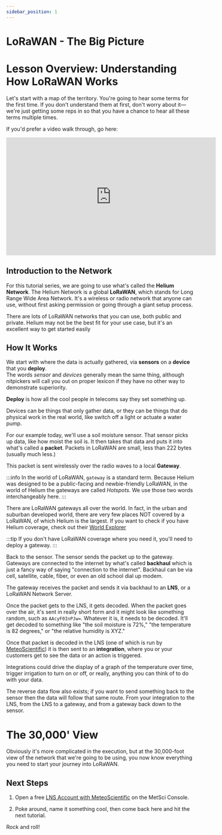 ```yaml
---
sidebar_position: 1
---
```


# LoRaWAN - The Big Picture

# Lesson Overview: Understanding How LoRaWAN Works

Let's start with a map of the territory. You're going to hear some terms for the first time. If you don't understand them at first, don't worry about it—we're just getting some reps in so that you have a chance to hear all these terms multiple times.

If you'd prefer a video walk through, go here:

<iframe width="560" height="315" src="https://www.youtube.com/embed/_VSy5-AQe7E?si=GjTkUVBOlMdWQbLZ" title="YouTube video player" frameborder="0" allow="accelerometer; autoplay; clipboard-write; encrypted-media; gyroscope; picture-in-picture; web-share" referrerpolicy="strict-origin-when-cross-origin" allowfullscreen></iframe>

## Introduction to the Network

For this tutorial series, we are going to use what's called the **Helium Network**. The Helium Network is a global **LoRaWAN**, which stands for Long Range Wide Area Network. It's a wireless or radio network that anyone can use, without first asking permission or going through a giant setup process.

There are lots of LoRaWAN networks that you can use, both public and private.  Helium may not be the best fit for your use case, but it's an excellent way to get started easily

## How It Works

We start with where the data is actually gathered, via **sensors** on a **device** that you **deploy**.  
The words *sensor* and *devices* generally mean the same thing, although nitpickers will call you out on proper lexicon if they have no other way to demonstrate superiority.

**Deploy** is how all the cool people in telecoms say they set something up.  

Devices can be things that only gather data, or they can be things that do physical work in the real world, like switch off a light or actuate a water pump.

For our example today, we'll use a soil moisture sensor. That sensor picks up data, like how moist the soil is. It then takes that data and puts it into what's called a **packet**. Packets in LoRaWAN are small, less than 222 bytes (usually much less.)

This packet is sent wirelessly over the radio waves to a local **Gateway**. 

:::info
In the world of LoRaWAN, `gateway` is a standard term.  Because Helium was designed to be a public-facing and newbie-friendly LoRaWAN, in the world of Helium the gateways are called *Hotspots*.  We use those two words interchangeably here.
:::

There are LoRaWAN gateways all over the world.  In fact, in the urban and suburban developed world, there are very few places NOT covered by a LoRaWAN, of which Helium is the largest.  If you want to check if you have Helium coverage, check out their [World Explorer](https://world.helium.com/en/network/iot/coverage)

:::tip
If you don't have LoRaWAN coverage where you need it, you'll need to deploy a gateway.
:::

Back to the sensor.  The sensor sends the packet up to the gateway.  Gateways are connected to the internet by what's called **backhaul** which is just a fancy way of saying "connection to the internet".  Backhaul can be via cell, satellite, cable, fiber, or even an old school dial up modem.   

The gateway receives the packet and sends it via backhaul to an **LNS**, or a LoRaWAN Network Server.  

Once the packet gets to the LNS, it gets decoded. When the packet goes over the air, it's sent in really short form and it might look like something random, such as `AAcyF0InPJw=`. Whatever it is, it needs to be decoded. It'll get decoded to something like "the soil moisture is 72%," "the temperature is 82 degrees," or "the relative humidity is XYZ."

Once that packet is decoded in the LNS (one of which is run by [MeteoScientific](https://console.meteoscientific.com/front/)) it is then sent to an **integration**, where you or your customers get to see the data or an action is triggered. 

Integrations could drive the display of a graph of the temperature over time, trigger irrigation to turn on or off, or really, anything you can think of to do with your data.

The reverse data flow also exists; if you want to send something back to the sensor then the data will follow that same route.  From your integration to the LNS, from the LNS to a gateway, and from a gateway back down to the sensor.

# The 30,000' View

Obviously it's more complicated in the execution, but at the 30,000-foot view of the network that we're going to be using, you now know everything you need to start your journey into LoRaWAN.

## Next Steps

<div className="next-steps-container">

1. Open a free [LNS Account with MeteoScientific](https://console.meteoscientific.com/front/login) on the MetSci Console.  

2. Poke around, name it something cool, then come back here and hit the next tutorial.

</div>

Rock and roll!

